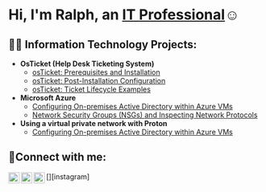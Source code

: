 <h1>Hi, I'm Ralph, an <a href="https://www.linkedin.com/in/ralph-claude-05744727a/">IT Professional</a>☺</h1>

<h2>👨‍💻 Information Technology Projects:</h2>

- <b>OsTicket (Help Desk Ticketing System)</b>
  - [osTicket: Prerequisites and Installation](https://github.com/joshmadakorcc/osticket-prereqs)
  - [osTicket: Post-Installation Configuration](https://github.com/joshmadakorcc/post-install-config)
  - [osTicket: Ticket Lifecycle Examples](https://github.com/joshmadakorcc/ticket-lifecycle)
- <b>Microsoft Azure</b>
  - [Configuring On-premises Active Directory within Azure VMs](https://github.com/joshmadakorcc/configure-ad)
  - [Network Security Groups (NSGs) and Inspecting Network Protocols](https://github.com/joshmadakorcc/azure-network-protocols)
- <b> Using a virtual private network with Proton</b>
  - [Configuring On-premises Active Directory within Azure VMs](https://github.com/joshmadakorcc/configure-ad)

<h2>🤳Connect with me:</h2>

[<img align="left" alt="Ralph | Twitter" width="22px" src="https://cdn.jsdelivr.net/npm/simple-icons@v3/icons/twitter.svg" />][twitter]
[<img align="left" alt="Ralph| LinkedIn" width="22px" src="https://cdn.jsdelivr.net/npm/simple-icons@v3/icons/linkedin.svg" />][linkedin]
[<img align="left" alt="Ralph | Instagram" width="22px" src="https://cdn.jsdelivr.net/npm/simple-icons@v3/icons/instagram.svg" />][instagram]

[twitter]: https://twitter.com/
[linkedin]: https://www.linkedin.com/in/ralph-claude-05744727a/
